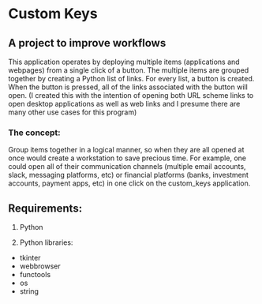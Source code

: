 # Custom Keys

## A project to improve workflows
This application operates by deploying multiple items (applications
and webpages) from a single click of a button. The multiple items are grouped
together by creating a Python list of links. For every list, a button is created.
When the button is pressed, all of the links associated with the button will open.
(I created this with the intention of opening both
URL scheme links to open desktop applications as well as web links
and I presume there are many other use cases for this program)
### The concept:
Group items together in a logical manner, so when they are
all opened at once would create a workstation
to save precious time. For example, one could open
all of their communication channels (multiple email accounts, slack,
messaging platforms, etc) or financial platforms (banks, investment accounts,
payment apps, etc) in one click on the custom_keys application.

## Requirements:
1. Python  
  
2. Python libraries:
  - tkinter
  - webbrowser
  - functools
  - os
  - string
